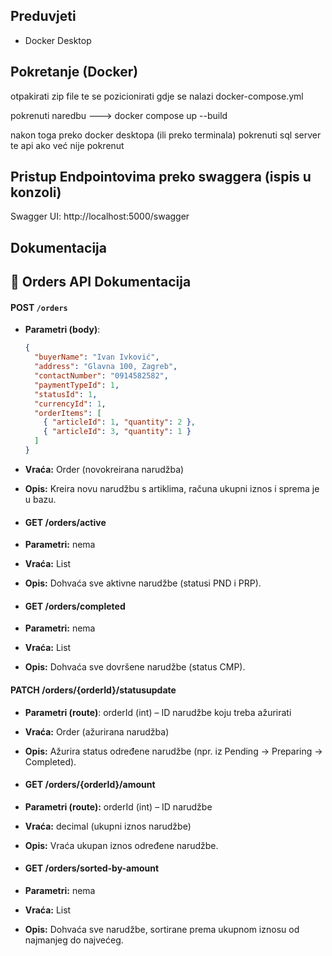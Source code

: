 ## Preduvjeti

- Docker Desktop

## Pokretanje (Docker)

otpakirati zip file te se pozicionirati gdje se nalazi docker-compose.yml

pokrenuti naredbu ---> docker compose up --build

nakon toga preko docker desktopa (ili preko terminala) pokrenuti sql server te api ako već nije pokrenut

## Pristup Endpointovima preko swaggera (ispis u konzoli)

Swagger UI: http://localhost:5000/swagger

## Dokumentacija
## 📖 Orders API Dokumentacija

#### **POST `/orders`**
- **Parametri (body)**:
  ```json
  {
    "buyerName": "Ivan Ivković",
    "address": "Glavna 100, Zagreb",
    "contactNumber": "0914582582",
    "paymentTypeId": 1,
    "statusId": 1,
    "currencyId": 1,
    "orderItems": [
      { "articleId": 1, "quantity": 2 },
      { "articleId": 3, "quantity": 1 }
    ]
  }
 - **Vraća:** Order (novokreirana narudžba)
 - **Opis:** Kreira novu narudžbu s artiklima, računa ukupni iznos i sprema je u bazu.

- #### GET /orders/active
 - **Parametri:** nema
 - **Vraća:** List<Order>
 - **Opis:** Dohvaća sve aktivne narudžbe (statusi PND i PRP).

- #### GET /orders/completed
 - **Parametri:** nema 
 - **Vraća:** List<Order>
 - **Opis:** Dohvaća sve dovršene narudžbe (status CMP).

#### PATCH /orders/{orderId}/statusupdate
 - **Parametri (route)**: orderId (int) – ID narudžbe koju treba ažurirati
 - **Vraća:** Order (ažurirana narudžba)
 - **Opis:** Ažurira status određene narudžbe (npr. iz Pending → Preparing → Completed).

- #### GET /orders/{orderId}/amount 
 - **Parametri (route):**  orderId (int) – ID narudžbe  
 - **Vraća:** decimal (ukupni iznos narudžbe)
 - **Opis:** Vraća ukupan iznos određene narudžbe.

- #### GET /orders/sorted-by-amount
 - **Parametri:** nema
 - **Vraća:** List<Order>
 - **Opis:** Dohvaća sve narudžbe, sortirane prema ukupnom iznosu od najmanjeg do najvećeg.

